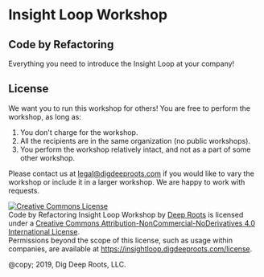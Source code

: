 # Insight Loop Workshop
## Code by Refactoring

Everything you need to introduce the Insight Loop at your company!

## License

We want you to run this workshop for others! You are free to perform the workshop, as long as:

1. You don't charge for the workshop.
2. All the recipients are in the same organization (no public workshops).
3. You perform the workshop relatively intact, and not as a part of some other workshop.

Please contact us at [legal@digdeeproots.com](mailto:legal@digdeeproots.com) if you would like to vary the workshop or include it in a larger workshop. We are happy to work with requests.

<a rel="license" href="http://creativecommons.org/licenses/by-nc-nd/4.0/"><img alt="Creative Commons License" style="border-width:0" src="https://i.creativecommons.org/l/by-nc-nd/4.0/88x31.png" /></a><br /><span xmlns:dct="http://purl.org/dc/terms/" property="dct:title">Code by Refactoring Insight Loop Workshop</span> by <a xmlns:cc="http://creativecommons.org/ns#" href="https://insightloop.digdeeproots.com/" property="cc:attributionName" rel="cc:attributionURL">Deep Roots</a> is licensed under a <a rel="license" href="http://creativecommons.org/licenses/by-nc-nd/4.0/">Creative Commons Attribution-NonCommercial-NoDerivatives 4.0 International License</a>.<br />Permissions beyond the scope of this license, such as usage within companies, are available at <a xmlns:cc="http://creativecommons.org/ns#" href="https://insightloop.digdeeproots.com/license" rel="cc:morePermissions">https://insightloop.digdeeproots.com/license</a>.

@copy; 2019, Dig Deep Roots, LLC.